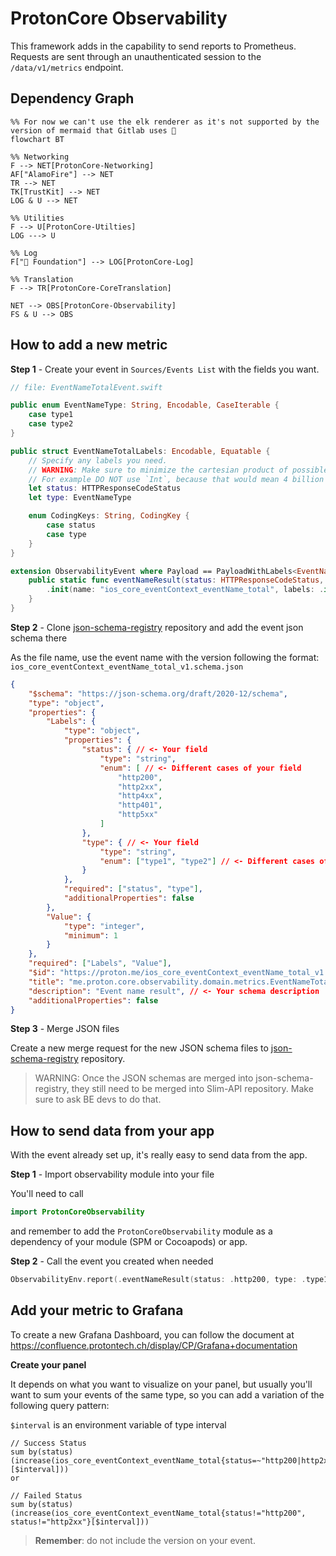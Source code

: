 #  ProtonCore Observability

This framework adds in the capability to send reports to Prometheus.
Requests are sent through an unauthenticated session to the `/data/v1/metrics` endpoint.

## Dependency Graph

```mermaid
%% For now we can't use the elk renderer as it's not supported by the version of mermaid that Gitlab uses 🤷
flowchart BT

%% Networking
F --> NET[ProtonCore-Networking]
AF["AlamoFire"] --> NET
TR --> NET
TK[TrustKit] --> NET
LOG & U --> NET

%% Utilities
F --> U[ProtonCore-Utilties]
LOG ---> U

%% Log
F[" Foundation"] --> LOG[ProtonCore-Log] 

%% Translation
F --> TR[ProtonCore-CoreTranslation] 

NET --> OBS[ProtonCore-Observability]
FS & U --> OBS
```

## How to add a new metric

**Step 1** - Create your event in `Sources/Events List` with the fields you want.

```swift
// file: EventNameTotalEvent.swift

public enum EventNameType: String, Encodable, CaseIterable {
    case type1
    case type2
}

public struct EventNameTotalLabels: Encodable, Equatable {
    // Specify any labels you need.
    // WARNING: Make sure to minimize the cartesian product of possible label values.
    // For example DO NOT use `Int`, because that would mean 4 billion possible values.
    let status: HTTPResponseCodeStatus
    let type: EventNameType

    enum CodingKeys: String, CodingKey {
        case status
        case type
    }
}

extension ObservabilityEvent where Payload == PayloadWithLabels<EventNameTotalLabels> {
    public static func eventNameResult(status: HTTPResponseCodeStatus, type: EventNameType) -> Self {
        .init(name: "ios_core_eventContext_eventName_total", labels: .init(status: status, type: type))
    }
}

```

**Step 2** - Clone [json-schema-registry](https://gitlab.protontech.ch/proton/be/json-schema-registry) repository and add the event json schema there

As the file name, use the event name with the version following the format: `ios_core_eventContext_eventName_total_v1.schema.json`

```json
{
    "$schema": "https://json-schema.org/draft/2020-12/schema",
    "type": "object",
    "properties": {
        "Labels": {
            "type": "object",
            "properties": {
                "status": { // <- Your field
                    "type": "string",
                    "enum": [ // <- Different cases of your field
                        "http200",
                        "http2xx",
                        "http4xx",
                        "http401",
                        "http5xx"
                    ]
                },
                "type": { // <- Your field
                    "type": "string",
                    "enum": ["type1", "type2"] // <- Different cases of your field
                }
            },
            "required": ["status", "type"],
            "additionalProperties": false
        },
        "Value": {
            "type": "integer",
            "minimum": 1
        }
    },
    "required": ["Labels", "Value"],
    "$id": "https://proton.me/ios_core_eventContext_eventName_total_v1.schema.json", // <- Your schema file
    "title": "me.proton.core.observability.domain.metrics.EventNameTotal", // <- Your schema title
    "description": "Event name result", // <- Your schema description
    "additionalProperties": false
}
```

**Step 3** - Merge JSON files

Create a new merge request for the new JSON schema files to [json-schema-registry](https://gitlab.protontech.ch/proton/be/json-schema-registry) repository.

> WARNING: Once the JSON schemas are merged into json-schema-registry, they still need to be
merged into Slim-API repository. Make sure to ask BE devs to do that.

## How to send data from your app

With the event already set up, it's really easy to send data from the app.

**Step 1** - Import observability module into your file

You'll need to call
```swift
import ProtonCoreObservability
```

and remember to add the `ProtonCoreObservability` module as a dependency of your module (SPM or Cocoapods) or app.

**Step 2** - Call the event you created when needed

```swift
ObservabilityEnv.report(.eventNameResult(status: .http200, type: .type1))
```

## Add your metric to Grafana

To create a new Grafana Dashboard, you can follow the document at https://confluence.protontech.ch/display/CP/Grafana+documentation

**Create your panel**

It depends on what you want to visualize on your panel, but usually you'll want to sum your events of the same type, so you can add a variation of the following query pattern:

`$interval` is an environment variable of type interval

```
// Success Status
sum by(status) (increase(ios_core_eventContext_eventName_total{status=~"http200|http2xx"}[$interval]))
or

// Failed Status
sum by(status) (increase(ios_core_eventContext_eventName_total{status!="http200", status!="http2xx"}[$interval]))
```

> **Remember**:  do not include the version on your event.